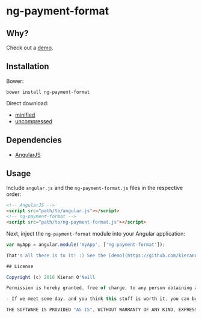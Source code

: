 ng-payment-format
========

## Why?



Check out a [demo](http://element43.xyz/ng-payment-format).

## Installation

Bower:

```
bower install ng-payment-format
```
Direct download:

* [minified](https://raw.githubusercontent.com/kieranroneill/ng-payment-format/master/dist/ng-payment-format.min.js)
* [uncompressed](https://raw.githubusercontent.com/kieranroneill/ng-payment-format/master/dist/ng-payment-format.js)

## Dependencies

* [AngularJS](https://ajax.googleapis.com/ajax/libs/angularjs/1.4.9/angular.min.js)

## Usage

Include ```angular.js``` and the ```ng-payment-format.js``` files in the respective order:

```html
<!-- AngularJS -->
<script src="path/to/angular.js"></script>
<!-- ng-payment-format -->
<script src="path/to/ng-payment-format.js"></script>
```
Next, inject the ```ng-payment-format``` module into your Angular application:
```javascript
var myApp = angular.module('myApp', ['ng-payment-format']);

That's all there is to it! :) See the [demo](https://github.com/kieranroneill/ng-payment-format/tree/master/demo) for a working example.

## License

Copyright (c) 2016 Kieran O'Neill

Permission is hereby granted, free of charge, to any person obtaining a copy of this software and associated documentation files (the "Software"), to deal in the Software without restriction, including without limitation the rights to use, copy, modify, merge, publish, distribute, sublicense, and/or sell copies of the Software, and to permit persons to whom the Software is furnished to do so, subject to the following conditions:

- If we meet some day, and you think this stuff is worth it, you can buy me a beer in return.

THE SOFTWARE IS PROVIDED "AS IS", WITHOUT WARRANTY OF ANY KIND, EXPRESS OR IMPLIED, INCLUDING BUT NOT LIMITED TO THE WARRANTIES OF MERCHANTABILITY, FITNESS FOR A PARTICULAR PURPOSE AND NONINFRINGEMENT. IN NO EVENT SHALL THE AUTHORS OR COPYRIGHT HOLDERS BE LIABLE FOR ANY CLAIM, DAMAGES OR OTHER LIABILITY, WHETHER IN AN ACTION OF CONTRACT, TORT OR OTHERWISE, ARISING FROM, OUT OF OR IN CONNECTION WITH THE SOFTWARE OR THE USE OR OTHER DEALINGS IN THE SOFTWARE.
